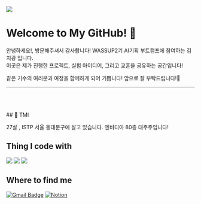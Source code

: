 <img src="https://capsule-render.vercel.app/api?type=waving&color=auto&height=200&section=header&text=WASSUP2&fontSize=70&fontColor=blue" />


# Welcome to My GitHub! 👋

안녕하세요!, 방문해주셔서 감사합니다! WASSUP2기 AI기획 부트캠프에 참여하는 김지광 입니다.  
  이곳은 제가 진행한 프로젝트, 실험 아이디어, 그리고 교훈을 공유하는 공간입니다!

같은 기수의 여러분과 여정을 함께하게 되어 기쁩니다! 앞으로 잘 부탁드립니다!🌟

---
<br>
<br>
<br>
## 🌱 TMI

27살 , ISTP 서울 동대문구에 살고 있습니다. 엔비디아 80층 대주주입니다!


## **Thing I code with**


<img src="https://img.shields.io/badge/Python-14354C?style=for-the-badge&logo=python&logoColor=white" /> <img src="https://img.shields.io/badge/MySQL-00000F?style=for-the-badge&logo=mysql&logoColor=white" /> <img src="https://img.shields.io/badge/Made%20with-Jupyter-orange?style=for-the-badge&logo=Jupyter"/>

## **Where to find me**


[![Gmail Badge](https://img.shields.io/badge/Gmail-D14836?style=for-the-badge&logo=gmail&logoColor=white)](mailto:rpdlszjs4@gmail.com) [![Notion](https://img.shields.io/badge/Notion-000000?style=for-the-badge&logo=notion&logoColor=white)](https://oreumi.notion.site/09f569b9c9ae4b4a8e522820ac430f3d?pvs=25)
